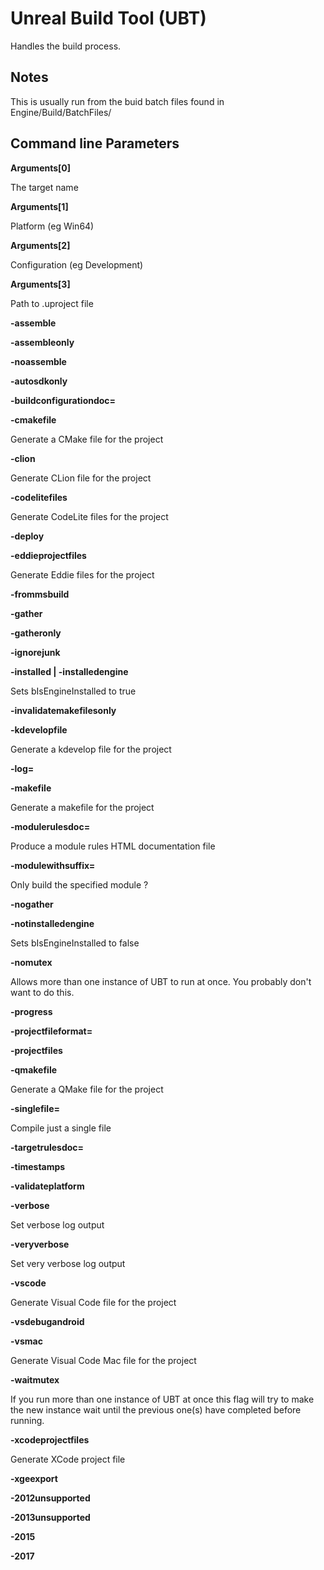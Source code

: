 # Unreal Build Tool (UBT)

Handles the build process.

## Notes

This is usually run from the buid batch files found in Engine/Build/BatchFiles/

## Command line Parameters

**Arguments[0]**

The target name

**Arguments[1]**

Platform (eg Win64)

**Arguments[2]**

Configuration (eg Development)

**Arguments[3]**

Path to .uproject file

**-assemble**

**-assembleonly**

**-noassemble**

**-autosdkonly**

**-buildconfigurationdoc=**

**-cmakefile**

Generate a CMake file for the project

**-clion**

Generate CLion file for the project

**-codelitefiles**

Generate CodeLite files for the project

**-deploy**

**-eddieprojectfiles**

Generate Eddie files for the project

**-frommsbuild**

**-gather**

**-gatheronly**

**-ignorejunk**

**-installed | -installedengine**

Sets bIsEngineInstalled to true

**-invalidatemakefilesonly**

**-kdevelopfile**

Generate a kdevelop file for the project

**-log=**

**-makefile**

Generate a makefile for the project

**-modulerulesdoc=<file>**

Produce a module rules HTML documentation file

**-modulewithsuffix=<module>**

Only build the specified module ?

**-nogather**

**-notinstalledengine**

Sets bIsEngineInstalled to false

**-nomutex**

Allows more than one instance of UBT to run at once. You probably don't want to do this.

**-progress**

**-projectfileformat=**

**-projectfiles**

**-qmakefile**

Generate a QMake file for the project

**-singlefile=<file>**

Compile just a single file

**-targetrulesdoc=**

**-timestamps**

**-validateplatform**

**-verbose**

Set verbose log output

**-veryverbose**

Set very verbose log output

**-vscode**

Generate Visual Code file for the project

**-vsdebugandroid**

**-vsmac**

Generate Visual Code Mac file for the project

**-waitmutex**

If you run more than one instance of UBT at once this flag will try to make the new instance wait until the previous one(s) have completed before running.

**-xcodeprojectfiles**

Generate XCode project file

**-xgeexport**

**-2012unsupported**

**-2013unsupported**

**-2015**

**-2017**

